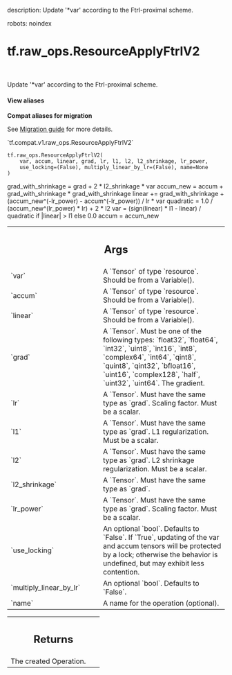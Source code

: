 description: Update '*var' according to the Ftrl-proximal scheme.

robots: noindex

# tf.raw_ops.ResourceApplyFtrlV2

<!-- Insert buttons and diff -->

<table class="tfo-notebook-buttons tfo-api nocontent" align="left">

</table>



Update '*var' according to the Ftrl-proximal scheme.

<section class="expandable">
  <h4 class="showalways">View aliases</h4>
  <p>
<b>Compat aliases for migration</b>
<p>See
<a href="https://www.tensorflow.org/guide/migrate">Migration guide</a> for
more details.</p>
<p>`tf.compat.v1.raw_ops.ResourceApplyFtrlV2`</p>
</p>
</section>

<pre class="devsite-click-to-copy prettyprint lang-py tfo-signature-link">
<code>tf.raw_ops.ResourceApplyFtrlV2(
    var, accum, linear, grad, lr, l1, l2, l2_shrinkage, lr_power,
    use_locking=(False), multiply_linear_by_lr=(False), name=None
)
</code></pre>



<!-- Placeholder for "Used in" -->

grad_with_shrinkage = grad + 2 * l2_shrinkage * var
accum_new = accum + grad_with_shrinkage * grad_with_shrinkage
linear += grad_with_shrinkage +
    (accum_new^(-lr_power) - accum^(-lr_power)) / lr * var
quadratic = 1.0 / (accum_new^(lr_power) * lr) + 2 * l2
var = (sign(linear) * l1 - linear) / quadratic if |linear| > l1 else 0.0
accum = accum_new

<!-- Tabular view -->
 <table class="responsive fixed orange">
<colgroup><col width="214px"><col></colgroup>
<tr><th colspan="2"><h2 class="add-link">Args</h2></th></tr>

<tr>
<td>
`var`
</td>
<td>
A `Tensor` of type `resource`. Should be from a Variable().
</td>
</tr><tr>
<td>
`accum`
</td>
<td>
A `Tensor` of type `resource`. Should be from a Variable().
</td>
</tr><tr>
<td>
`linear`
</td>
<td>
A `Tensor` of type `resource`. Should be from a Variable().
</td>
</tr><tr>
<td>
`grad`
</td>
<td>
A `Tensor`. Must be one of the following types: `float32`, `float64`, `int32`, `uint8`, `int16`, `int8`, `complex64`, `int64`, `qint8`, `quint8`, `qint32`, `bfloat16`, `uint16`, `complex128`, `half`, `uint32`, `uint64`.
The gradient.
</td>
</tr><tr>
<td>
`lr`
</td>
<td>
A `Tensor`. Must have the same type as `grad`.
Scaling factor. Must be a scalar.
</td>
</tr><tr>
<td>
`l1`
</td>
<td>
A `Tensor`. Must have the same type as `grad`.
L1 regularization. Must be a scalar.
</td>
</tr><tr>
<td>
`l2`
</td>
<td>
A `Tensor`. Must have the same type as `grad`.
L2 shrinkage regularization. Must be a scalar.
</td>
</tr><tr>
<td>
`l2_shrinkage`
</td>
<td>
A `Tensor`. Must have the same type as `grad`.
</td>
</tr><tr>
<td>
`lr_power`
</td>
<td>
A `Tensor`. Must have the same type as `grad`.
Scaling factor. Must be a scalar.
</td>
</tr><tr>
<td>
`use_locking`
</td>
<td>
An optional `bool`. Defaults to `False`.
If `True`, updating of the var and accum tensors will be protected
by a lock; otherwise the behavior is undefined, but may exhibit less
contention.
</td>
</tr><tr>
<td>
`multiply_linear_by_lr`
</td>
<td>
An optional `bool`. Defaults to `False`.
</td>
</tr><tr>
<td>
`name`
</td>
<td>
A name for the operation (optional).
</td>
</tr>
</table>



<!-- Tabular view -->
 <table class="responsive fixed orange">
<colgroup><col width="214px"><col></colgroup>
<tr><th colspan="2"><h2 class="add-link">Returns</h2></th></tr>
<tr class="alt">
<td colspan="2">
The created Operation.
</td>
</tr>

</table>

